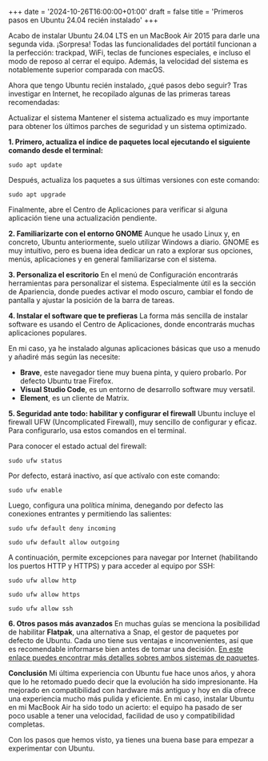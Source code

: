 +++
date = '2024-10-26T16:00:00+01:00'
draft = false
title = 'Primeros pasos en Ubuntu 24.04 recién instalado'
+++

Acabo de instalar Ubuntu 24.04 LTS en un MacBook Air 2015 para darle una segunda vida. ¡Sorpresa! Todas las funcionalidades del portátil funcionan a la perfección: trackpad, WiFi, teclas de funciones especiales, e incluso el modo de reposo al cerrar el equipo. Además, la velocidad del sistema es notablemente superior comparada con macOS.

Ahora que tengo Ubuntu recién instalado, ¿qué pasos debo seguir? Tras investigar en Internet, he recopilado algunas de las primeras tareas recomendadas:

Actualizar el sistema
Mantener el sistema actualizado es muy importante para obtener los últimos parches de seguridad y un sistema optimizado.

**1. Primero, actualiza el índice de paquetes local ejecutando el siguiente comando desde el terminal:**

```sudo apt update```

Después, actualiza los paquetes a sus últimas versiones con este comando:

```sudo apt upgrade```

Finalmente, abre el Centro de Aplicaciones para verificar si alguna aplicación tiene una actualización pendiente.


**2. Familiarizarte con el entorno GNOME**
Aunque he usado Linux y, en concreto, Ubuntu anteriormente, suelo utilizar Windows a diario. GNOME es muy intuitivo, pero es buena idea dedicar un rato a explorar sus opciones, menús, aplicaciones y en general familiarizarse con el sistema.

**3. Personaliza el escritorio**
En el menú de Configuración encontrarás herramientas para personalizar el sistema. Especialmente útil es la sección de Apariencia, donde puedes activar el modo oscuro, cambiar el fondo de pantalla y ajustar la posición de la barra de tareas.


**4. Instalar el software que te prefieras**
La forma más sencilla de instalar software es usando el Centro de Aplicaciones, donde encontrarás muchas aplicaciones populares.


En mi caso, ya he instalado algunas aplicaciones básicas que uso a menudo y añadiré más según las necesite:

- **Brave**, este navegador tiene muy buena pinta, y quiero probarlo. Por defecto Ubuntu trae Firefox.
- **Visual Studio Code**, es un entorno de desarrollo software muy versatil.
- **Element**, es un cliente de Matrix.

**5. Seguridad ante todo: habilitar y configurar el firewall**
Ubuntu incluye el firewall UFW (Uncomplicated Firewall), muy sencillo de configurar y eficaz. Para configurarlo, usa estos comandos en el terminal.

Para conocer el estado actual del firewall:

```sudo ufw status```

Por defecto, estará inactivo, así que actívalo con este comando:

```sudo ufw enable```

Luego, configura una política mínima, denegando por defecto las conexiones entrantes y permitiendo las salientes:

```sudo ufw default deny incoming```

```sudo ufw default allow outgoing```

A continuación, permite excepciones para navegar por Internet (habilitando los puertos HTTP y HTTPS) y para acceder al equipo por SSH:

```sudo ufw allow http```

```sudo ufw allow https```

```sudo ufw allow ssh```

**6. Otros pasos más avanzados**
En muchas guías se menciona la posibilidad de habilitar **Flatpak**, una alternativa a Snap, el gestor de paquetes por defecto de Ubuntu. Cada uno tiene sus ventajas e inconvenientes, así que es recomendable informarse bien antes de tomar una decisión. [En este enlace puedes encontrar más detalles sobres ambos sistemas de paquetes](https://itsfoss.com/flatpak-vs-snap/).

**Conclusión**
Mi última experiencia con Ubuntu fue hace unos años, y ahora que lo he retomado puedo decir que la evolución ha sido impresionante. Ha mejorado en compatibilidad con hardware más antiguo y hoy en día ofrece una experiencia mucho más pulida y eficiente. En mi caso, instalar Ubuntu en mi MacBook Air ha sido todo un acierto: el equipo ha pasado de ser poco usable a tener una velocidad, facilidad de uso y compatibilidad completas.

Con los pasos que hemos visto, ya tienes una buena base para empezar a experimentar con Ubuntu.
